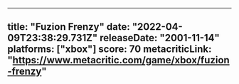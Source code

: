 
---
title: "Fuzion Frenzy"
date: "2022-04-09T23:38:29.731Z"
releaseDate: "2001-11-14"
platforms: ["xbox"]
score: 70
metacriticLink: "https://www.metacritic.com/game/xbox/fuzion-frenzy"
---
